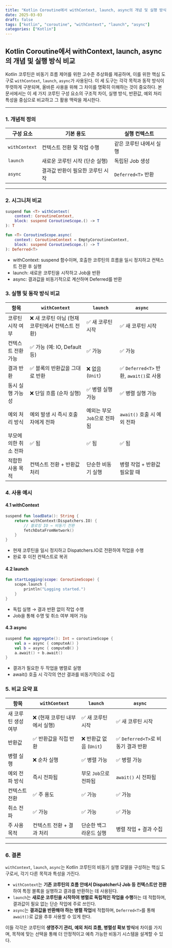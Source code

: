 ```yaml
---
title: "Kotlin Coroutine에서 withContext, launch, async의 개념 및 실행 방식 비교"
date: 2025-03-03
draft: false
tags: ["kotlin", "coroutine", "withContext", "launch", "async"]
categories: ["Kotlin"]
---
```


## Kotlin Coroutine에서 withContext, launch, async의 개념 및 실행 방식 비교

Kotlin 코루틴은 비동기 흐름 제어를 위한 고수준 추상화를 제공하며, 이를 위한 핵심 도구로 `withContext`, `launch`, `async`가 사용된다. 이 세 도구는 각각 목적과 동작 방식이 뚜렷하게 구분되며, 올바른 사용을 위해 그 차이를 명확히 이해하는 것이 중요하다. 본 문서에서는 이 세 가지 코루틴 구성 요소의 구조적 차이, 실행 방식, 반환값, 예외 처리 특성을 중심으로 비교하고 그 활용 맥락을 제시한다.

---

### 1. 개념적 정의

| 구성 요소 | 기본 용도 | 실행 컨텍스트 |
|-----------|-----------|----------------|
| `withContext` | 컨텍스트 전환 및 작업 수행 | 같은 코루틴 내에서 실행 |
| `launch` | 새로운 코루틴 시작 (단순 실행) | 독립된 Job 생성 |
| `async` | 결과값 반환이 필요한 코루틴 시작 | `Deferred<T>` 반환 |

---

### 2. 시그니처 비교

```kotlin
suspend fun <T> withContext(
    context: CoroutineContext,
    block: suspend CoroutineScope.() -> T
): T
```

```kotlin
fun <T> CoroutineScope.async(
    context: CoroutineContext = EmptyCoroutineContext,
    block: suspend CoroutineScope.() -> T
): Deferred<T>
```

- withContext: suspend 함수이며, 호출한 코루틴의 흐름을 일시 정지하고 컨텍스트 전환 후 실행
- launch: 새로운 코루틴을 시작하고 Job을 반환
- async: 결과값을 비동기적으로 계산하며 Deferred<T>를 반환

### 3. 실행 및 동작 방식 비교

| 항목 | `withContext` | `launch` | `async` |
|------|---------------|----------|---------|
| 코루틴 시작 여부 | ❌ 새 코루틴 아님 (현재 코루틴에서 컨텍스트 전환) | ✅ 새 코루틴 시작 | ✅ 새 코루틴 시작 |
| 컨텍스트 전환 가능 | ✅ 가능 (예: IO, Default 등) | ✅ 가능 | ✅ 가능 |
| 결과 반환 | ✅ 블록의 반환값을 그대로 반환 | ❌ 없음 (`Unit`) | ✅ `Deferred<T>` 반환, `await()`로 사용 |
| 동시 실행 가능성 | ❌ 단일 흐름 (순차 실행) | ✅ 병렬 실행 가능 | ✅ 병렬 실행 가능 |
| 예외 처리 방식 | 예외 발생 시 즉시 호출자에게 전파 | 예외는 부모 `Job`으로 전파됨 | `await()` 호출 시 예외 전파 |
| 부모에 의한 취소 전파 | ✅ 됨 | ✅ 됨 | ✅ 됨 |
| 적합한 사용 목적 | 컨텍스트 전환 + 반환값 처리 | 단순한 비동기 실행 | 병렬 작업 + 반환값 필요할 때 |


### 4. 사용 예시
#### 4.1 withContext

```kotlin
suspend fun loadData(): String {
    return withContext(Dispatchers.IO) {
        // 블로킹 IO → 비동기 전환
        fetchDataFromNetwork()
    }
}
```

- 현재 코루틴을 일시 정지하고 Dispatchers.IO로 전환하여 작업을 수행
- 완료 후 이전 컨텍스트로 복귀

#### 4.2 launch

```kotlin
fun startLogging(scope: CoroutineScope) {
    scope.launch {
        println("Logging started.")
    }
}
```

- 독립 실행 → 결과 반환 없이 작업 수행
- Job을 통해 수명 및 취소 여부 제어 가능

#### 4.3 async

```kotlin
suspend fun aggregate(): Int = coroutineScope {
    val a = async { computeA() }
    val b = async { computeB() }
    a.await() + b.await()
}
```

- 결과가 필요한 두 작업을 병렬로 실행
- await() 호출 시 각각의 연산 결과를 비동기적으로 수집

### 5. 비교 요약 표

| 항목 | `withContext` | `launch` | `async` |
|------|---------------|----------|---------|
| 새 코루틴 생성 여부 | ❌ (현재 코루틴 내부에서 실행) | ✅ 새 코루틴 시작 | ✅ 새 코루틴 시작 |
| 반환값 | ✅ 반환값을 직접 반환 | ❌ 반환값 없음 (`Unit`) | ✅ `Deferred<T>`로 비동기 결과 반환 |
| 병렬 실행 | ❌ 순차 실행 | ✅ 병렬 가능 | ✅ 병렬 가능 |
| 예외 전파 방식 | 즉시 전파됨 | 부모 `Job`으로 전파됨 | `await()` 시 전파됨 |
| 컨텍스트 전환 | ✅ 주 용도 | ✅ 가능 | ✅ 가능 |
| 취소 전파 | ✅ 가능 | ✅ 가능 | ✅ 가능 |
| 주 사용 목적 | 컨텍스트 전환 + 결과 처리 | 단순한 백그라운드 실행 | 병렬 작업 + 결과 수집 |

---

### 6. 결론

`withContext`, `launch`, `async`는 Kotlin 코루틴의 비동기 실행 모델을 구성하는 핵심 도구로서, 각기 다른 목적과 특성을 가진다.

- `withContext`는 **기존 코루틴의 흐름 안에서 Dispatcher나 Job 등 컨텍스트만 전환**하여 특정 블록을 실행하고 결과를 반환하는 데 사용된다.
- `launch`는 **새로운 코루틴을 시작하여 병렬로 독립적인 작업을 수행**하는 데 적합하며, 결과값이 필요 없는 단순 작업에 주로 쓰인다.
- `async`는 **결과값을 반환해야 하는 병렬 작업**에 적합하며, `Deferred<T>`를 통해 `await()`로 값을 추후 사용할 수 있게 한다.

이들 각각은 코루틴의 **생명주기 관리, 예외 처리 흐름, 병렬성 확보 방식**에 차이를 가지며, 목적에 맞는 선택을 통해 더 안정적이고 예측 가능한 비동기 시스템을 설계할 수 있다.
